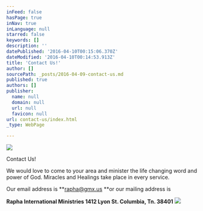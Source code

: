 ```yaml
---
inFeed: false
hasPage: true
inNav: true
inLanguage: null
starred: false
keywords: []
description: ''
datePublished: '2016-04-10T00:15:06.370Z'
dateModified: '2016-04-10T00:14:53.913Z'
title: 'Contact Us!'
author: []
sourcePath: _posts/2016-04-09-contact-us.md
published: true
authors: []
publisher:
  name: null
  domain: null
  url: null
  favicon: null
url: contact-us/index.html
_type: WebPage

---
```

![](https://the-grid-user-content.s3-us-west-2.amazonaws.com/01d06876-f4ea-4e06-928d-1e86e431d3a8.jpg)

Contact Us!

We would love to come to your area and minister the life changing word 
and power of God. Miracles and Healings take place in every service. 

Our
email address is **rapha@gmx.us **or our mailing address is 

**Rapha International Ministries 1412 Lyon St. Columbia, Tn. 38401**
![](https://the-grid-user-content.s3-us-west-2.amazonaws.com/997ba6ab-edb3-44e0-91c1-7c1ff8b5522e.jpg)